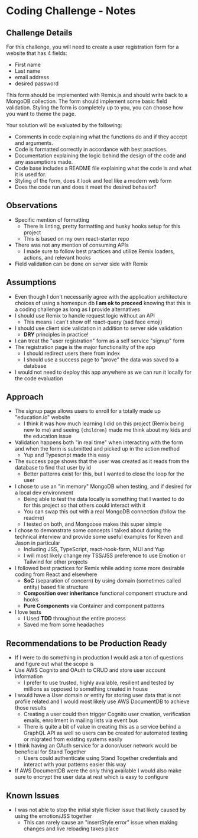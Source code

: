 # Coding Challenge - Notes

## Challenge Details

For this challenge, you will need to create a user registration form for a website that has 4 fields:

- First name
- Last name
- email address
- desired password

This form should be implemented with Remix.js and should write back to a MongoDB collection. The form should implement some basic field validation. Styling the form is completely up to you, you can choose how you want to theme the page.

Your solution will be evaluated by the following:

- Comments in code explaining what the functions do and if they accept and arguments.
- Code is formatted correctly in accordance with best practices.
- Documentation explaining the logic behind the design of the code and any assumptions made.
- Code base includes a README file explaining what the code is and what it is used for.
- Styling of the form, does it look and feel like a modern web form
- Does the code run and does it meet the desired behavior?

## Observations

- Specific mention of formatting
  - There is linting, pretty formatting and husky hooks setup for this project
  - This is based on my own react-starter repo
- There was not any mention of consuming APIs
  - I made sure to follow best practices and utilize Remix loaders, actions, and relevant hooks
- Field validation can be done on server side with Remix

## Assumptions

- Even though I don't necessarily agree with the application architecture choices of using a homespun db **I am ok to proceed** knowing that this is a coding challenge as long as I provide alternatives
- I should use Remix to handle request logic without an API
  - This means I can't show off react-query (sad face emoji)
- I should use client side validation in addition to server side validation
  - **DRY** principles in practice!
- I can treat the "user registration" form as a self service "signup" form
- The registration page is the major functionality of the app
  - I should redirect users there from index
  - I should use a success page to "prove" the data was saved to a database
- I would not need to deploy this app anywhere as we can run it locally for the code evaluation

## Approach

- The signup page allows users to enroll for a totally made up "education.io" website
  - I think it was how much learning I did on this project (Remix being new to me) and seeing `{children}` made me think about my kids and the education issue
- Validation happens both "in real time" when interacting with the form and when the form is submitted and picked up in the action method
  - Yup and Typescript made this easy
- The success page shows that the user was created as it reads from the database to find that user by id
  - Better patterns exist for this, but I wanted to close the loop for the user
- I chose to use an "in memory" MongoDB when testing, and if desired for a local dev environment
  - Being able to test the data locally is something that I wanted to do for this project so that others could interact with it
  - You can swap this out with a real MongoDB connection (follow the readme)
  - I tested on both, and Mongoose makes this super simple
- I chose to demonstrate some concepts I talked about during the technical interview and provide some useful examples for Keven and Jason in particular
  - Including JSS, TypeScript, react-hook-form, MUI and Yup
  - I will most likely change my TSS/JSS preference to use Emotion or Tailwind for other projects
- I followed best practices for Remix while adding some more desirable coding from React and elsewhere
  - **SoC** (separation of concern) by using domain (sometimes called entity) based file structure
  - **Composition over inheritance** functional component structure and hooks
  - **Pure Components** via Container and component patterns
- I love tests
  - I Used **TDD** throughout the entire process
  - Saved me from some headaches

## Recommendations to be Production Ready

- If I were to do something in production I would ask a ton of questions and figure out what the scope is
- Use AWS Cognito and OAuth to CRUD and store user account information
  - I prefer to use trusted, highly available, resilient and tested by millions as opposed to something created in house
- I would have a User domain or entity for storing user data that is not profile related and I would most likely use AWS DocumentDB to achieve those results
  - Creating a user could then trigger Cognito user creation, verification emails, enrollment in mailing lists via event bus
  - There is quite a bit of value in creating this as a service behind a GraphQL API as well so users can be created for automated testing or migrated from existing systems easily
- I think having an OAuth service for a donor/user network would be beneficial for Stand Together
  - Users could authenticate using Stand Together credentials and interact with your patterns easier this way
- If AWS DocumentDB were the only thing available I would also make sure to encrypt the user data at rest which is easy to configure

## Known Issues

- I was not able to stop the initial style flicker issue that likely caused by using the emotion/JSS together
  - This can rarely cause an "insertStyle error" issue when making changes and live reloading takes place
